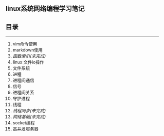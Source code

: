 ## linux系统网络编程学习笔记  
## 目录
***
1. vim命令使用
1. markdown使用
1. *函数索引(未完成)*
1. linux 文件io操作
1. 文件系统
1. 进程
1. 进程间通信
1. 信号
1. 进程间关系
1. 守护进程
1. 线程
1. *线程同步(未完成)*
1. *网络基础(未完成)*
1. socket编程
1. 高并发服务器

